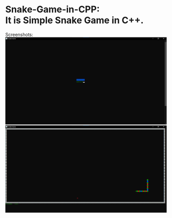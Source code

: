 # Snake-Game-in-CPP:<br> It is Simple Snake Game in C++.
Screenshots:
![Start Menu](/StartMenu.png)
![Game Play](/Game.png)
